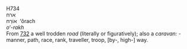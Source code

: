 <body>
  <p>H734<br>  ארח  <br> אוֹרַח  ‎  ‘ôrach  <br><i>o‘-rakh </i><br>From <a href="h0732.htm">732</a>  a well trodden <i>road</i> (literally or figuratively); also a <i>caravan: - </i>manner, path, race, rank, traveller, troop, [by-, high-] way.<br></p>
 </body>